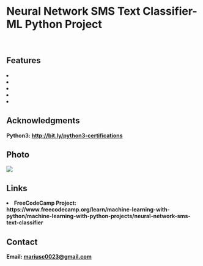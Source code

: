 <h1> Neural Network SMS Text Classifier- ML Python Project</h1>
<br>
<h2>Features</h2>
<li> </li>
<li> </li>
<li> </li>
<li> </li>
<li> </li>
<h2>Acknowledgments</h2>

<b> Python3: http://bit.ly/python3-certifications <b>
<br>


<h2>Photo</h2>
<img src="image.jpg">
<br>

<h2>Links</h2>
<li>FreeCodeCamp Project: https://www.freecodecamp.org/learn/machine-learning-with-python/machine-learning-with-python-projects/neural-network-sms-text-classifier</li>
<h2>Contact</h2>

<b> Email: mariusc0023@gmail.com </b>

